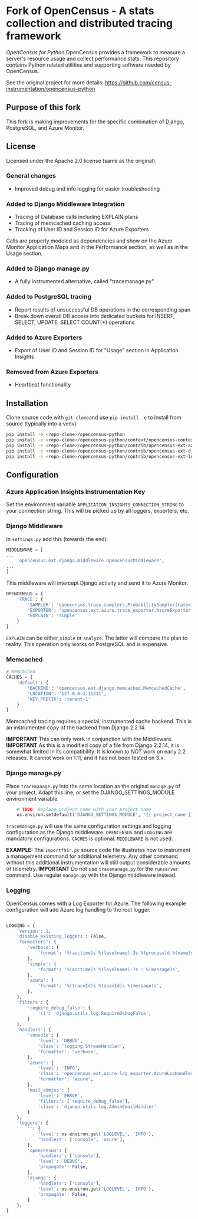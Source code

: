 Fork of 
OpenCensus - A stats collection and distributed tracing framework
=================================================================

*OpenCensus for Python* OpenCensus provides a framework to measure a
server's resource usage and collect performance stats. This repository
contains Python related utilities and supporting software needed by
OpenCensus.

See the original project for more details: https://github.com/census-instrumentation/opencensus-python

## Purpose of this fork
This fork is making improvements for the specific combination of Django, PostgreSQL, and Azure Monitor.

## License
Licensed under the Apache 2.0 license (same as the original).

### General changes
* Improved debug and info logging for easier troubleshooting

### Added to Django Middleware Integration
* Tracing of Database calls including EXPLAIN plans
* Tracing of memcached caching access
* Tracking of User ID and Session ID for Azure Exporters

Calls are properly modeled as dependencies and show on the Azure Monitor Application Maps and in the Performance section, as well as in the Usage section.

### Added to Django manage.py
* A fully instrumented alternative, called "tracemanage.py"

### Added to PostgreSQL tracing
* Report results of unsuccessful DB operations in the corresponding span
* Break down overall DB access into dedicated buckets for INSERT, SELECT, UPDATE, SELECT COUNT(*) operations

### Added to Azure Exporters
* Export of User ID and Session ID for "Usage" section in Application Insights

### Removed from Azure Exporters
* Heartbeat functionality


## Installation
Clone source code with `git clone`and use `pip install -e` to install from source (typically into a venv)
```bash
pip install -e <repo-clone>/opencensus-python
pip install -e <repo-clone>/opencensus-python/context/opencensus-context
pip install -e <repo-clone>/opencensus-python/contrib/opencensus-ext-azure
pip install -e <repo-clone>/opencensus-python/contrib/opencensus-ext-django
pip install -e <repo-clone>/opencensus-python/contrib/opencensus-ext-logging
```

## Configuration
### Azure Application Insights Instrumentation Key
Set the environment variable `APPLICATION_INSIGHTS_CONNECTION_STRING` to your connection string. This will be picked up by all loggers, exporters, etc.

### Django Middleware
In `settings.py` add this (towards the end):
```python
MIDDLEWARE = [
...
    'opencensus.ext.django.middleware.OpencensusMiddleware',
...
]
```
This middleware will intercept Django activity and send it to Azure Monitor.

```python
OPENCENSUS = {
    'TRACE': {
        'SAMPLER': 'opencensus.trace.samplers.ProbabilitySampler(rate=1)',
        'EXPORTER': 'opencensus.ext.azure.trace_exporter.AzureExporter()',
        'EXPLAIN': 'simple'
    }
}
```
`EXPLAIN` can be either `simple` or `analyze`. The latter will compare the plan to reality. This operation only works on PostgreSQL and is expensive.

### Memcached
```python
# Memcached
CACHES = {
    'default': {
        'BACKEND': 'opencensus.ext.django.memcached.MemcachedCache',
        'LOCATION': '127.0.0.1:11211',
        'KEY_PREFIX': 'tenant-1'
    }
}
```

Memcached tracing requires a special, instrumented cache backend. This is an instrumented copy of the backend from Django 2.2.14.

**IMPORTANT** This can only work in conjunction with the Middleware.
**IMPORTANT** As this is a modified copy of a file from Django 2.2.14, it is somewhat limited in its compatibility. It is known to *NOT* work on early 2.2 releases. It cannot work on 1.11, and it has not been tested on 3.x.

### Django manage.py
Place `tracemanage.py` into the same location as the original `manage.py` of your project. Adapt this line, or set the DJANGO_SETTINGS_MODULE environment variable.
```python
    # TODO: Replace project_name with your project name
    os.environ.setdefault('DJANGO_SETTINGS_MODULE', '{{ project_name }}.settings')
```

`tracemanage.py` will use the same configuration settings and logging configuration as the Django middleware. `OPENCENSUS` and `LOGGING` are mandatory configurations. `CACHES` is optional. `MIDDLEWARE` is not used.

**EXAMPLE:** The `importfhir.py` source code file illustrates how to instrument a management command for additional telemetry. Any other command without this additional instrumentation will still output considerable amounts of telemetry.
**IMPORTANT** Do not use `tracemanage.py` for the `runserver` command. Use regular `manage.py` with the Django middleware instead.

### Logging
OpenCensus comes with a Log Exporter for Azure. The following example configuration will add Azure log handling to the root logger.

```python

LOGGING = {
    'version': 1,
    'disable_existing_loggers': False,
    'formatters': {
        'verbose': {
            'format': '%(asctime)s %(levelname).3s %(process)d %(name)s : %(message)s',
        },
        'simple': {
            'format': '%(asctime)s %(levelname)-7s : %(message)s',
        },
        'azure': {
            'format': '%(traceId)s %(spanId)s %(message)s',
        },
    },
    'filters': {
        'require_debug_false': {
            '()': 'django.utils.log.RequireDebugFalse',
        }
    },
    'handlers': {
        'console': {
            'level': 'DEBUG',
            'class': 'logging.StreamHandler',
            'formatter': 'verbose',
        },
        'azure': {
            'level': 'INFO',
            'class': 'opencensus.ext.azure.log_exporter.AzureLogHandler',
            'formatter': 'azure',
        },
        'mail_admins': {
            'level': 'ERROR',
            'filters': ['require_debug_false'],
            'class': 'django.utils.log.AdminEmailHandler'
        }
    },
    'loggers': {
        '': {
            'level': os.environ.get('LOGLEVEL', 'INFO'),
            'handlers': ['console', 'azure'],
        },
        'opencensus': {
            'handlers': ['console'],
            'level': 'DEBUG',
            'propagate': False,
        },
        'django': {
            'handlers': ['console'],
            'level': os.environ.get('LOGLEVEL', 'INFO'),
            'propagate': False,
        }
    },
}
```
